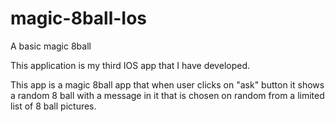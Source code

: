 # magic-8ball-Ios
A basic magic 8ball

This application is my third IOS app that I have developed.

This app is a magic 8ball app that when user clicks on "ask" button it shows a random 8 ball with a message
in it that is chosen on random from a limited list of 8 ball pictures.
